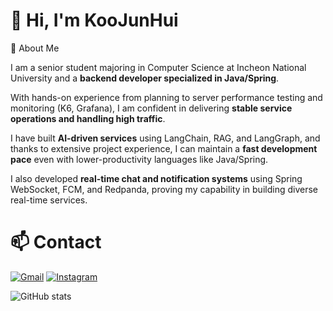 # 👋 Hi, I'm KooJunHui

📌 About Me  

I am a senior student majoring in Computer Science at Incheon National University and a **backend developer specialized in Java/Spring**.  

With hands-on experience from planning to server performance testing and monitoring (K6, Grafana), I am confident in delivering **stable service operations and handling high traffic**.  

I have built **AI-driven services** using LangChain, RAG, and LangGraph, and thanks to extensive project experience, I can maintain a **fast development pace** even with lower-productivity languages like Java/Spring. 

I also developed **real-time chat and notification systems** using Spring WebSocket, FCM, and Redpanda, proving my capability in building diverse real-time services.  

# 📫 Contact
[![Gmail](https://img.shields.io/badge/Gmail-D14836?style=flat&logo=gmail&logoColor=white)](mailto:junhui9789@gmail.com)
[![Instagram](https://img.shields.io/badge/Instagram-E4405F?style=flat&logo=instagram&logoColor=white)](https://www.instagram.com/jun_whistle.9?igsh=MW1sem1pNHc5eWcxZA==)

![GitHub stats](https://github-readme-stats.vercel.app/api?username=Koojunhui&show_icons=true&theme=radical)
